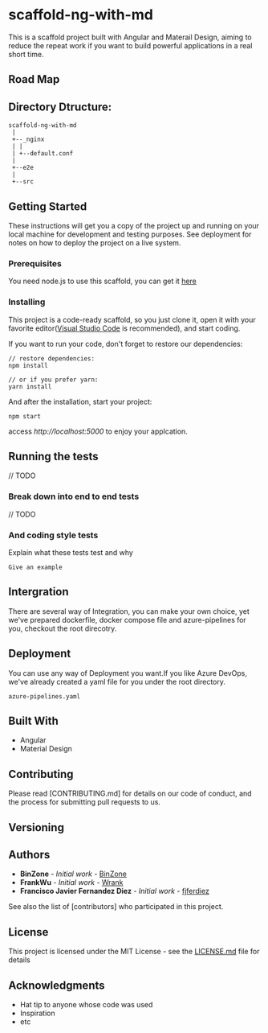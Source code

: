 # scaffold-ng-with-md

This is a scaffold project built with Angular and Materail Design, aiming to reduce the repeat work if you want to build powerful applications in a real short time.

## Road Map

## Directory Dtructure:
```
scaffold-ng-with-md
 |
 +--_nginx
 | |
 | +--default.conf
 |
 +--e2e
 |
 +--src

```

## Getting Started

These instructions will get you a copy of the project up and running on your local machine for development and testing purposes. See deployment for notes on how to deploy the project on a live system.

### Prerequisites

You need node.js to use this scaffold, you can get it [here](https://www.npmjs.com)

### Installing

This project is a code-ready scaffold, so you just clone it, open it with your favorite editor([Visual Studio Code]() is recommended), and start coding.

If you want to run your code, don't forget to restore our dependencies:

```
// restore dependencies:
npm install 

// or if you prefer yarn:
yarn install
```

And after the installation, start your project:

```
npm start
```

access *http://localhost:5000* to enjoy your applcation.

## Running the tests

// TODO

### Break down into end to end tests

// TODO

### And coding style tests

Explain what these tests test and why

```
Give an example
```

## Intergration

There are several way of Integration, you can make your own choice, yet we've prepared dockerfile, docker compose file and azure-pipelines for you, checkout the root direcotry.


## Deployment

You can use any way of Deployment you want.If you like Azure DevOps, we've already created a yaml file for you under the root directory.

```
azure-pipelines.yaml
```

## Built With

* Angular
* Material Design

## Contributing

Please read [CONTRIBUTING.md] for details on our code of conduct, and the process for submitting pull requests to us.

## Versioning


## Authors

* **BinZone** - *Initial work* - [BinZone](https://github.com/BinZone)
* **FrankWu** - *Initial work* - [Wrank](https://github.com/Wrank)
* **Francisco Javier Fernandez Diez** - *Initial work* - [fjferdiez](https://github.com/fjferdiez)

See also the list of [contributors] who participated in this project.

## License

This project is licensed under the MIT License - see the [LICENSE.md](LICENSE.md) file for details

## Acknowledgments

* Hat tip to anyone whose code was used
* Inspiration
* etc
